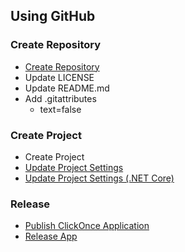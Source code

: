## Using GitHub

### Create Repository
- [Create Repository](Create-Repository.md)
- Update LICENSE
- Update README.md
- Add .gitattributes
  - text=false

### Create Project
- Create Project
- [Update Project Settings](Project-Settings.md)
- [Update Project Settings (.NET Core)](Project-Settings-NetCore.md)

### Release
- [Publish ClickOnce Application](https://github.com/sakapon/Tools/blob/master/Publish.md)
- [Release App](Release.md)
